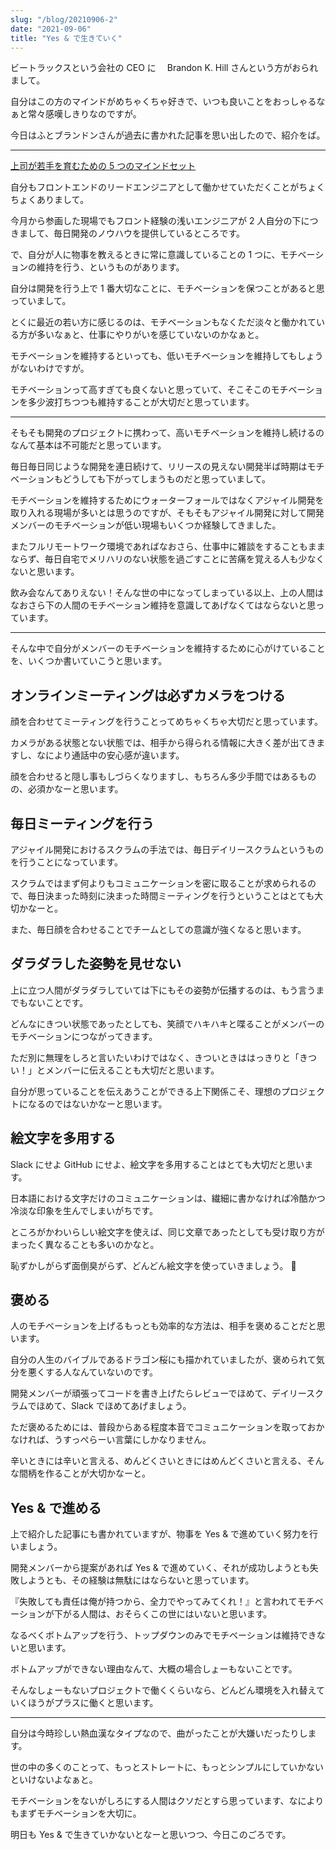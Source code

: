 ```yaml
---
slug: "/blog/20210906-2"
date: "2021-09-06"
title: "Yes & で生きていく"
---
```


ビートラックスという会社の CEO に　 Brandon K. Hill さんという方がおられまして。

自分はこの方のマインドがめちゃくちゃ好きで、いつも良いことをおっしゃるなぁと常々感嘆しきりなのですが。

今日はふとブランドンさんが過去に書かれた記事を思い出したので、紹介をば。

---

[上司が若手を育むための 5 つのマインドセット](https://blog.btrax.com/jp/design-leadership/)

自分もフロントエンドのリードエンジニアとして働かせていただくことがちょくちょくありまして。

今月から参画した現場でもフロント経験の浅いエンジニアが 2 人自分の下につきまして、毎日開発のノウハウを提供しているところです。

で、自分が人に物事を教えるときに常に意識していることの 1 つに、モチベーションの維持を行う、というものがあります。

自分は開発を行う上で 1 番大切なことに、モチベーションを保つことがあると思っていまして。

とくに最近の若い方に感じるのは、モチベーションもなくただ淡々と働かれている方が多いなぁと、仕事にやりがいを感じていないのかなぁと。

モチベーションを維持するといっても、低いモチベーションを維持してもしょうがないわけですが。

モチベーションって高すぎても良くないと思っていて、そこそこのモチベーションを多少波打ちつつも維持することが大切だと思っています。

---

そもそも開発のプロジェクトに携わって、高いモチベーションを維持し続けるのなんて基本は不可能だと思っています。

毎日毎日同じような開発を連日続けて、リリースの見えない開発半ば時期はモチベーションもどうしても下がってしまうものだと思っていまして。

モチベーションを維持するためにウォーターフォールではなくアジャイル開発を取り入れる現場が多いとは思うのですが、そもそもアジャイル開発に対して開発メンバーのモチベーションが低い現場もいくつか経験してきました。

またフルリモートワーク環境であればなおさら、仕事中に雑談をすることもままならず、毎日自宅でメリハリのない状態を過ごすことに苦痛を覚える人も少なくないと思います。

飲み会なんてありえない！そんな世の中になってしまっている以上、上の人間はなおさら下の人間のモチベーション維持を意識してあげなくてはならないと思っています。

---

そんな中で自分がメンバーのモチベーションを維持するために心がけていることを、いくつか書いていこうと思います。

## オンラインミーティングは必ずカメラをつける

顔を合わせてミーティングを行うことってめちゃくちゃ大切だと思っています。

カメラがある状態とない状態では、相手から得られる情報に大きく差が出てきますし、なにより通話中の安心感が違います。

顔を合わせると隠し事もしづらくなりますし、もちろん多少手間ではあるものの、必須かなーと思います。

## 毎日ミーティングを行う

アジャイル開発におけるスクラムの手法では、毎日デイリースクラムというものを行うことになっています。

スクラムではまず何よりもコミュニケーションを密に取ることが求められるので、毎日決まった時刻に決まった時間ミーティングを行うということはとても大切かなーと。

また、毎日顔を合わせることでチームとしての意識が強くなると思います。

## ダラダラした姿勢を見せない

上に立つ人間がダラダラしていては下にもその姿勢が伝播するのは、もう言うまでもないことです。

どんなにきつい状態であったとしても、笑顔でハキハキと喋ることがメンバーのモチベーションにつながってきます。

ただ別に無理をしろと言いたいわけではなく、きついときははっきりと「きつい！」とメンバーに伝えることも大切だと思います。

自分が思っていることを伝えあうことができる上下関係こそ、理想のプロジェクトになるのではないかなーと思います。

## 絵文字を多用する

Slack にせよ GitHub にせよ、絵文字を多用することはとても大切だと思います。

日本語における文字だけのコミュニケーションは、繊細に書かなければ冷酷かつ冷淡な印象を生んでしまいがちです。

ところがかわいらしい絵文字を使えば、同じ文章であったとしても受け取り方がまったく異なることも多いのかなと。

恥ずかしがらず面倒臭がらず、どんどん絵文字を使っていきましょう。 🐤

## 褒める

人のモチベーションを上げるもっとも効率的な方法は、相手を褒めることだと思います。

自分の人生のバイブルであるドラゴン桜にも描かれていましたが、褒められて気分を悪くする人なんていないのです。

開発メンバーが頑張ってコードを書き上げたらレビューでほめて、デイリースクラムでほめて、Slack でほめてあげましょう。

ただ褒めるためには、普段からある程度本音でコミュニケーションを取っておかなければ、うすっぺらーい言葉にしかなりません。

辛いときには辛いと言える、めんどくさいときにはめんどくさいと言える、そんな間柄を作ることが大切かなーと。

## Yes & で進める

上で紹介した記事にも書かれていますが、物事を Yes & で進めていく努力を行いましょう。

開発メンバーから提案があれば Yes & で進めていく、それが成功しようとも失敗しようとも、その経験は無駄にはならないと思っています。

『失敗しても責任は俺が持つから、全力でやってみてくれ！』と言われてモチベーションが下がる人間は、おそらくこの世にはいないと思います。

なるべくボトムアップを行う、トップダウンのみでモチベーションは維持できないと思います。

ボトムアップができない理由なんて、大概の場合しょーもないことです。

そんなしょーもないプロジェクトで働くくらいなら、どんどん環境を入れ替えていくほうがプラスに働くと思います。

---

自分は今時珍しい熱血漢なタイプなので、曲がったことが大嫌いだったりします。

世の中の多くのことって、もっとストレートに、もっとシンプルにしていかないといけないよなぁと。

モチベーションをないがしろにする人間はクソだとすら思っています、なによりもまずモチベーションを大切に。

明日も Yes & で生きていかないとなーと思いつつ、今日このごろです。
